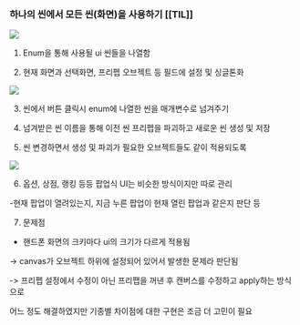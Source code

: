 ### 하나의 씬에서 모든 씬(화면)을 사용하기 [[TIL]]

[![](https://blogger.googleusercontent.com/img/b/R29vZ2xl/AVvXsEiaFdGwwr7KwxDaPtNxqv-gXjU8QfrBaMjOSR9N8KCWCsb-rBVXw7FfLnciv57lMNd0GJueApcDovGh9UIDiSs06v_ahI8Mph2Wn2AF_dyk8fb6zQgOIevV7ZajjVQG-WMg7uv08QXTlKrbJ8lwgt-U7_kP3TuaHbFNnYamdDrDyf35N6Tm_KxQmc7hx1rJ/s320/%EC%8A%A4%ED%81%AC%EB%A6%B0%EC%83%B7%202024-01-16%20203932.png)](https://www.blogger.com/blog/post/edit/3583706664799492072/6412642806326201408#)

  

1. Enum을 통해 사용될 ui 씬들을 나열함

2. 현재 화면과 선택화면, 프리펩 오브젝트 등 필드에 설정 및 싱글톤화  

  

[![](https://blogger.googleusercontent.com/img/b/R29vZ2xl/AVvXsEhNTcIoNylOhsnJ_3z1mxxnM7u8rzD_NYTc0bDbEXhHPHoFmcyVaTtIIEN_Ky5iE3y7G-Fe8f2dIOtnc0G9J7ocR1H7ULHfqTfQQCQwcYUWNBj6TlfJBKO7vriRD3seBRGPMKI6k5UuBe_M5mO5brA2VIam9roEBlCgCrrUvpInuna-adgH0drJ8DzjBBSH/s320/%EC%8A%A4%ED%81%AC%EB%A6%B0%EC%83%B7%202024-01-16%20203957.png)](https://www.blogger.com/blog/post/edit/3583706664799492072/6412642806326201408#)

  

3. 씬에서 버튼 클릭시 enum에 나열한 씬을 매개변수로 넘겨주기

4. 넘겨받은 씬 이름을 통해 이전 씬 프리펩을 파괴하고 새로운 씬 생성 및 저장

5. 씬 변경하면서 생성 및 파괴가 필요한 오브젝트들도 같이 적용되도록

  

[![](https://blogger.googleusercontent.com/img/b/R29vZ2xl/AVvXsEgMRMWYXzV8wMZIuwcPbUR8olTRX272kQ4oFswpmOqbPoBVs127HFw6sq1yl-iS2KiaOa93djF9dsPofcec62_0QavcSkQzzPVFJr9-599QE1VXipIE3i3BitGPapKiaK-qYN_9rOKnrXtO4APuglEtApILdd-1n_wsDNLMju9y7XVOOmOZU0VomkZg5jDW/s320/%EC%8A%A4%ED%81%AC%EB%A6%B0%EC%83%B7%202024-01-16%20204001.png)](https://www.blogger.com/blog/post/edit/3583706664799492072/6412642806326201408#)

  

6. 옵션, 상점, 랭킹 등등 팝업식 UI는 비슷한 방식이지만 따로 관리

-현재 팝업이 열려있는지, 지금 누른 팝업이 현재 열린 팝업과 같은지 판단 등

  

  

7. 문제점

- 핸드폰 화면의 크키마다 ui의 크기가 다르게 적용됨

-> canvas가 오브젝트 하위에 설정되어 있어서 발생한 문제라 판단됨

-> 프리펩 설정에서 수정이 아닌 프리팹을 꺼낸 후 캔버스를 수정하고 apply하는 방식으로 

어느 정도 해결하였지만 기종별 차이점에 대한 구현은 조금 더 고민이 필요